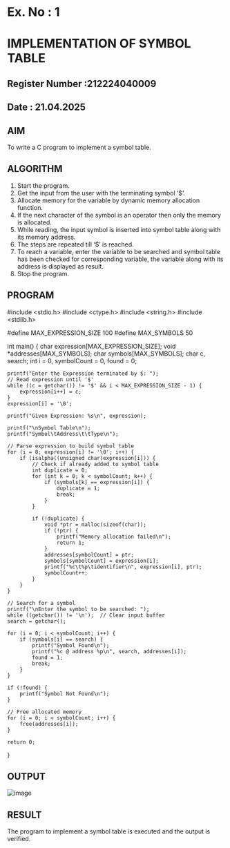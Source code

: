 # Ex. No : 1	
# IMPLEMENTATION OF SYMBOL TABLE 
## Register Number :212224040009
## Date : 21.04.2025

## AIM   
To write a C program to implement a symbol table.

## ALGORITHM
1.	Start the program.
2.	Get the input from the user with the terminating symbol ‘$’.
3.	Allocate memory for the variable by dynamic memory allocation function.
4.	If the next character of the symbol is an operator then only the memory is allocated.
5.	While reading, the input symbol is inserted into symbol table along with its memory address.
6.	The steps are repeated till ‘$’ is reached.
7.	To reach a variable, enter the variable to be searched and symbol table has been checked for corresponding variable, the variable along with its address is displayed as result.
8.	Stop the program. 

## PROGRAM
#include <stdio.h>
#include <ctype.h>
#include <string.h>
#include <stdlib.h>

#define MAX_EXPRESSION_SIZE 100
#define MAX_SYMBOLS 50

int main() {
    char expression[MAX_EXPRESSION_SIZE];
    void *addresses[MAX_SYMBOLS];
    char symbols[MAX_SYMBOLS];
    char c, search;
    int i = 0, symbolCount = 0, found = 0;

    printf("Enter the Expression terminated by $: ");
    // Read expression until '$'
    while ((c = getchar()) != '$' && i < MAX_EXPRESSION_SIZE - 1) {
        expression[i++] = c;
    }
    expression[i] = '\0';

    printf("Given Expression: %s\n", expression);

    printf("\nSymbol Table\n");
    printf("Symbol\tAddress\t\tType\n");

    // Parse expression to build symbol table
    for (i = 0; expression[i] != '\0'; i++) {
        if (isalpha((unsigned char)expression[i])) {
            // Check if already added to symbol table
            int duplicate = 0;
            for (int k = 0; k < symbolCount; k++) {
                if (symbols[k] == expression[i]) {
                    duplicate = 1;
                    break;
                }
            }

            if (!duplicate) {
                void *ptr = malloc(sizeof(char));
                if (!ptr) {
                    printf("Memory allocation failed\n");
                    return 1;
                }
                addresses[symbolCount] = ptr;
                symbols[symbolCount] = expression[i];
                printf("%c\t%p\tidentifier\n", expression[i], ptr);
                symbolCount++;
            }
        }
    }

    // Search for a symbol
    printf("\nEnter the symbol to be searched: ");
    while ((getchar()) != '\n');  // Clear input buffer
    search = getchar();

    for (i = 0; i < symbolCount; i++) {
        if (symbols[i] == search) {
            printf("Symbol Found\n");
            printf("%c @ address %p\n", search, addresses[i]);
            found = 1;
            break;
        }
    }

    if (!found) {
        printf("Symbol Not Found\n");
    }

    // Free allocated memory
    for (i = 0; i < symbolCount; i++) {
        free(addresses[i]);
    }

    return 0;
}



## OUTPUT 
![image](https://github.com/user-attachments/assets/f9f35f1d-fe7f-4d4a-aecb-ba1b386e235e)

## RESULT
The program to implement a symbol table is executed and the output is verified.
